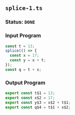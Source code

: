 ## `splice-1.ts`

### Status: `DONE`

### Input Program

```typescript
const t = 13;
splice(() => {
  const x = 17;
  const y = x + t;
});
const q = t + x;
```

### Output Program

```typescript
export const t$1 = 13;
export const x$2 = 17;
export const y$3 = x$2 + t$1;
export const q$4 = t$1 + x$2;
```

